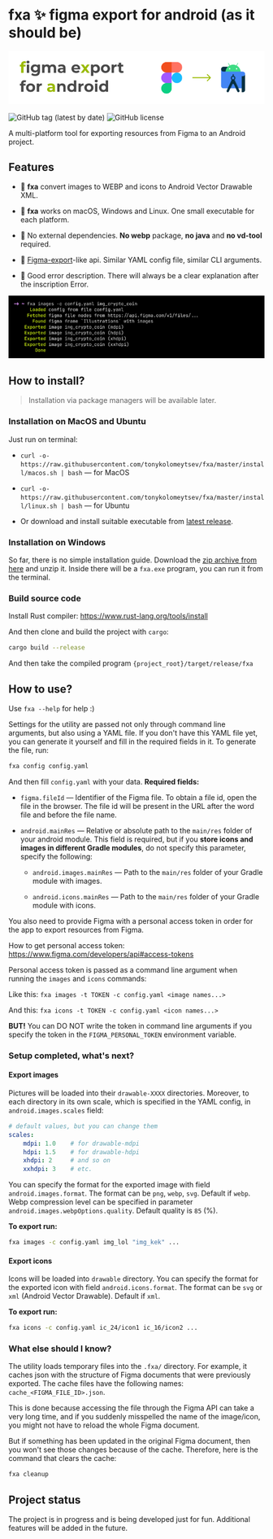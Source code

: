 # fxa ✨ figma export for android (as it should be)

<img src="images/gh-logo.png"/><br/>

![GitHub tag (latest by date)](https://img.shields.io/github/v/tag/tonykolomeytsev/fxa?label=version) 
![GitHub license](https://img.shields.io/github/license/tonykolomeytsev/fxa)

A multi-platform tool for exporting resources from Figma to an Android project.

## Features

- 🥑 **fxa** convert images to WEBP and icons to Android Vector Drawable XML.

- 🥰 **fxa** works on macOS, Windows and Linux. One small executable for each platform.

- 🚀 No external dependencies. **No webp** package, **no java** and **no vd-tool** required.

- 🤖 [Figma-export](https://github.com/RedMadRobot/figma-export)-like api. Similar YAML config file, similar CLI arguments.

- 🧭 Good error description. There will always be a clear explanation after the inscription Error.

<img src="images/gh-demo.png"/><br/>

## How to install?

> Installation via package managers will be available later.

### Installation on MacOS and Ubuntu

Just run on terminal:

* `curl -o- https://raw.githubusercontent.com/tonykolomeytsev/fxa/master/install/macos.sh | bash` — for MacOS

* `curl -o- https://raw.githubusercontent.com/tonykolomeytsev/fxa/master/install/linux.sh | bash` — for Ubuntu

* Or download and install suitable executable from [latest release](https://github.com/tonykolomeytsev/fxa/releases/latest).

### Installation on Windows

So far, there is no simple installation guide. Download the [zip archive from here](https://github.com/tonykolomeytsev/fxa/releases/latest/download/fxa-v0.1.0-x86_64-pc-windows-msvc.zip) and unzip it. Inside there will be a `fxa.exe` program, you can run it from the terminal.

### Build source code

Install Rust compiler: https://www.rust-lang.org/tools/install

And then clone and build the project with `cargo`:

```bash
cargo build --release
```

And then take the compiled program `{project_root}/target/release/fxa`

## How to use?

Use `fxa --help` for help :)

Settings for the utility are passed not only through command line arguments, but also using a YAML file. If you don't have this YAML file yet, you can generate it yourself and fill in the required fields in it. To generate the file, run:

```bash
fxa config config.yaml
```

And then fill `config.yaml` with your data. **Required fields:**

* `figma.fileId` — Identifier of the Figma file. To obtain a file id, open the file in the browser. The file id will be present in the URL after the word file and before the file name.

* `android.mainRes` — Relative or absolute path to the `main/res` folder of your android module. This field is required, but if you **store icons and images in different Gradle modules**, do not specify this parameter, specify the following:
    * `android.images.mainRes` — Path to the `main/res` folder of your Gradle module with images.

    * `android.icons.mainRes` — Path to the `main/res` folder of your Gradle module with icons.

You also need to provide Figma with a personal access token in order for the app to export resources from Figma.

How to get personal access token: https://www.figma.com/developers/api#access-tokens

Personal access token is passed as a command line argument when running the `images` and `icons` commands:

Like this: `fxa images -t TOKEN -c config.yaml <image names...>`

And this: `fxa icons -t TOKEN -c config.yaml <icon names...>`

**BUT!** You can DO NOT write the token in command line arguments if you specify the token in the `FIGMA_PERSONAL_TOKEN` environment variable.

### Setup completed, what's next?

#### Export images

Pictures will be loaded into their `drawable-XXXX` directories. Moreover, to each directory in its own scale, which is specified in the YAML config, in `android.images.scales` field:

```yaml
# default values, but you can change them
scales:
    mdpi: 1.0    # for drawable-mdpi
    hdpi: 1.5    # for drawable-hdpi
    xhdpi: 2     # and so on
    xxhdpi: 3    # etc.
```

You can specify the format for the exported image with field `android.images.format`. The format can be `png`, `webp`, `svg`. Default if `webp`. Webp compression level can be specified in parameter `android.images.webpOptions.quality`. Default quality is `85` (%).

**To export run:**

```bash
fxa images -c config.yaml img_lol "img_kek" ...
```

#### Export icons

Icons will be loaded into `drawable` directory. You can specify the format for the exported icon with field `android.icons.format`. The format can be `svg` or `xml` (Android Vector Drawable). Default if `xml`.

**To export run:**

```bash
fxa icons -c config.yaml ic_24/icon1 ic_16/icon2 ...
```

### What else should I know?

The utility loads temporary files into the `.fxa/` directory. For example, it caches json with the structure of Figma documents that were previously exported. The cache files have the following names: `cache_<FIGMA_FILE_ID>.json`.

This is done because accessing the file through the Figma API can take a very long time, and if you suddenly misspelled the name of the image/icon, you might not have to reload the whole Figma document.

But if something has been updated in the original Figma document, then you won't see those changes because of the cache. Therefore, here is the command that clears the cache:

```bash
fxa cleanup
```

## Project status

The project is in progress and is being developed just for fun. Additional features will be added in the future.